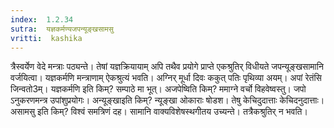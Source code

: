 ```yaml
---
index:  1.2.34
sutra:  यज्ञकर्मण्यजपन्यूङ्खसामसु
vritti:  kashika 
---
```


त्रैस्वर्येण वेदे मन्त्राः पठ्यन्ते। तेषां यज्ञक्रियायाम् अपि तथैव प्रयोगे प्राप्ते एकश्रुतिर् विधीयते जपन्यूङ्खसामानि वर्जयित्वा। यज्ञकर्मणि मन्त्राणाम् ऐकश्रुत्यं भवति। अग्निर् मूर्धा दिवः ककुत् पतिः पृथिव्या अयम्। अपां रेतंसि जिन्वतो3म्। यज्ञकर्मणि इति किम्? सम्पाठे मा भूत्। अजपेष्विति किम्? ममाग्ने वर्चो विहवेष्वस्तु। जपो ऽनुकरणमन्त्र उपांशुप्रयोगः। अन्यूङ्खाइति किम्? न्यूङ्खा ओकाराः षोडश। तेषु केचिदुदात्ताः केचिदनुदात्ताः। असामसु इति किम्? विश्वं समत्रिणं दह। सामानि वाक्यविशेषस्थगीतय उच्यन्ते। तत्रैकश्रुतिर् न भवति।

